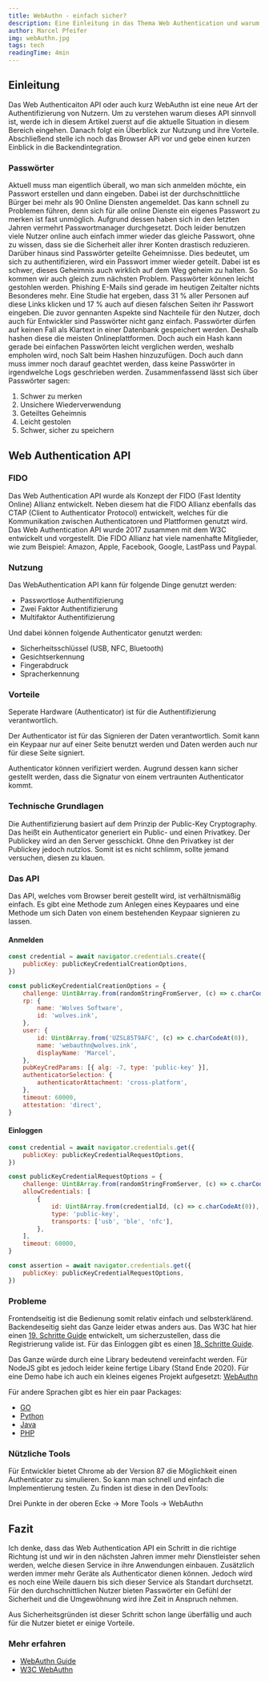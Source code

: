 ```yaml
---
title: WebAuthn - einfach sicher?
description: Eine Einleitung in das Thema Web Authentication und warum es eine bessere Alternative für die Sicherung unserer sensiblen Informationen im Internet ist.
author: Marcel Pfeifer
img: webAuthn.jpg
tags: tech
readingTime: 4min
---
```


## Einleitung

Das Web Authenticaiton API oder auch kurz WebAuthn ist eine neue Art der Authentifizierung von Nutzern. Um zu verstehen warum dieses API sinnvoll ist, werde ich in diesem Artikel zuerst auf die aktuelle Situation in diesem Bereich eingehen. Danach folgt ein Überblick zur Nutzung und ihre Vorteile. Abschließend stelle ich noch das Browser API vor und gebe einen kurzen Einblick in die Backendintegration.

### Passwörter

Aktuell muss man eigentlich überall, wo man sich anmelden möchte, ein Passwort erstellen und dann eingeben. Dabei ist der durchschnittliche Bürger bei mehr als 90 Online Diensten angemeldet. Das kann schnell zu Problemen führen, denn sich für alle online Dienste ein eigenes Passwort zu merken ist fast unmöglich. Aufgrund dessen haben sich in den letzten Jahren vermehrt Passwortmanager durchgesetzt. Doch leider benutzen viele Nutzer online auch einfach immer wieder das gleiche Passwort, ohne zu wissen, dass sie die Sicherheit aller ihrer Konten drastisch reduzieren. Darüber hinaus sind Passwörter geteilte Geheimnisse. Dies bedeutet, um sich zu authentifizieren, wird ein Passwort immer wieder geteilt. Dabei ist es schwer, dieses Geheimnis auch wirklich auf dem Weg geheim zu halten. So kommen wir auch gleich zum nächsten Problem. Passwörter können leicht gestohlen werden. Phishing E-Mails sind gerade im heutigen Zeitalter nichts Besonderes mehr. Eine Studie hat ergeben, dass 31 % aller Personen auf diese Links klicken und 17 % auch auf diesen falschen Seiten ihr Passwort eingeben. Die zuvor gennanten Aspekte sind Nachteile für den Nutzer, doch auch für Entwickler sind Passwörter nicht ganz einfach. Passwörter dürfen auf keinen Fall als Klartext in einer Datenbank gespeichert werden. Deshalb hashen diese die meisten Onlineplattformen. Doch auch ein Hash kann gerade bei einfachen Passwörten leicht verglichen werden, weshalb empholen wird, noch Salt beim Hashen hinzuzufügen. Doch auch dann muss immer noch darauf geachtet werden, dass keine Passwörter in irgendwelche Logs geschrieben werden. Zusammenfassend lässt sich über Passwörter sagen:

1.  Schwer zu merken
2.  Unsichere Wiederverwendung
3.  Geteiltes Geheimnis
4.  Leicht gestolen
5.  Schwer, sicher zu speichern

## Web Authentication API

### FIDO

Das Web Authentication API wurde als Konzept der FIDO (Fast Identity Online) Allianz entwickelt. Neben diesem hat die FIDO Allianz ebenfalls das CTAP (Client to Authenticator Protocol) entwickelt, welches für die Kommunikation zwischen Authenticatoren und Plattformen genutzt wird. Das Web Authentication API wurde 2017 zusammen mit dem W3C entwickelt und vorgestellt.
Die FIDO Allianz hat viele namenhafte Mitglieder, wie zum Beispiel: Amazon, Apple, Facebook, Google, LastPass und Paypal.

### Nutzung

Das WebAuthentication API kann für folgende Dinge genutzt werden:

-   Passwortlose Authentifizierung
-   Zwei Faktor Authentifizierung
-   Multifaktor Authentifizierung

Und dabei können folgende Authenticator genutzt werden:

-   Sicherheitsschlüssel (USB, NFC, Bluetooth)
-   Gesichtserkennung
-   Fingerabdruck
-   Spracherkennung

### Vorteile

Seperate Hardware (Authenticator) ist für die Authentifizierung verantwortlich.

Der Authenticator ist für das Signieren der Daten verantwortlich. Somit kann ein Keypaar nur auf einer Seite benutzt werden und Daten werden auch nur für diese Seite signiert.

Authenticator können verifiziert werden. Augrund dessen kann sicher gestellt werden, dass die Signatur von einem vertraunten Authenticator kommt.

### Technische Grundlagen

Die Authentifizierung basiert auf dem Prinzip der Public-Key Cryptography. Das heißt ein Authenticator generiert ein Public- und einen Privatkey. Der Publickey wird an den Server gesschickt. Ohne den Privatkey ist der Publickey jedoch nutzlos. Somit ist es nicht schlimm, sollte jemand versuchen, diesen zu klauen.

### Das API

Das API, welches vom Browser bereit gestellt wird, ist verhältnismäßig einfach. Es gibt eine Methode zum Anlegen eines Keypaares und eine Methode um sich Daten von einem bestehenden Keypaar signieren zu lassen.

#### Anmelden

```js
const credential = await navigator.credentials.create({
	publicKey: publicKeyCredentialCreationOptions,
})
```

```js
const publicKeyCredentialCreationOptions = {
	challenge: Uint8Array.from(randomStringFromServer, (c) => c.charCodeAt(0)),
	rp: {
		name: 'Wolves Software',
		id: 'wolves.ink',
	},
	user: {
		id: Uint8Array.from('UZSL85T9AFC', (c) => c.charCodeAt(0)),
		name: 'webauthn@wolves.ink',
		displayName: 'Marcel',
	},
	pubKeyCredParams: [{ alg: -7, type: 'public-key' }],
	authenticatorSelection: {
		authenticatorAttachment: 'cross-platform',
	},
	timeout: 60000,
	attestation: 'direct',
}
```

#### Einloggen

```js
const credential = await navigator.credentials.get({
	publicKey: publicKeyCredentialRequestOptions,
})
```

```js
const publicKeyCredentialRequestOptions = {
	challenge: Uint8Array.from(randomStringFromServer, (c) => c.charCodeAt(0)),
	allowCredentials: [
		{
			id: Uint8Array.from(credentialId, (c) => c.charCodeAt(0)),
			type: 'public-key',
			transports: ['usb', 'ble', 'nfc'],
		},
	],
	timeout: 60000,
}

const assertion = await navigator.credentials.get({
	publicKey: publicKeyCredentialRequestOptions,
})
```

### Probleme

Frontendseitig ist die Bedienung somit relativ einfach und selbsterklärend. Backendeseitig sieht das Ganze leider etwas anders aus. Das W3C hat hier einen [19. Schritte Guide](https://www.w3.org/TR/webauthn/#registering-a-new-credential) entwickelt, um sicherzustellen, dass die Registrierung valide ist. Für das Einloggen gibt es einen [18. Schritte Guide](https://www.w3.org/TR/webauthn/#verifying-assertion).

Das Ganze würde durch eine Library bedeutend vereinfacht werden. Für NodeJS gibt es jedoch leider keine fertige Libary (Stand Ende 2020). Für eine Demo habe ich auch ein kleines eigenes Projekt aufgesetzt: [WebAuthn](https://gitlab.com/marcel.pfeifer/webauthn)

Für andere Sprachen gibt es hier ein paar Packages:

-   [GO](https://github.com/duo-labs/webauthn)
-   [Python](https://github.com/duo-labs/py_webauthn)
-   [Java](https://github.com/Yubico/java-webauthn-server)
-   [PHP](https://github.com/lbuchs/WebAuthn)

### Nützliche Tools

Für Entwickler bietet Chrome ab der Version 87 die Möglichkeit einen Authenticator zu simulieren. So kann man schnell und einfach die Implementierung testen. Zu finden ist diese in den DevTools:

Drei Punkte in der oberen Ecke -> More Tools -> WebAuthn

## Fazit

Ich denke, dass das Web Authentication API ein Schritt in die richtige Richtung ist und wir in den nächsten Jahren immer mehr Dienstleister sehen werden, welche diesen Service in ihre Anwendungen einbauen. Zusätzlich werden immer mehr Geräte als Authenticator dienen können. Jedoch wird es noch eine Weile dauern bis sich dieser Service als Standart durchsetzt. Für den durchschnittlichen Nutzer bieten Passwörter ein Gefühl der Sicherheit und die Umgewöhnung wird ihre Zeit in Anspruch nehmen.

Aus Sicherheitsgründen ist dieser Schritt schon lange überfällig und auch für die Nutzer bietet er einige Vorteile.

### Mehr erfahren

-   [WebAuthn Guide](https://webauthn.guide)
-   [W3C WebAuthn](https://w3c.github.io/webauthn/)
